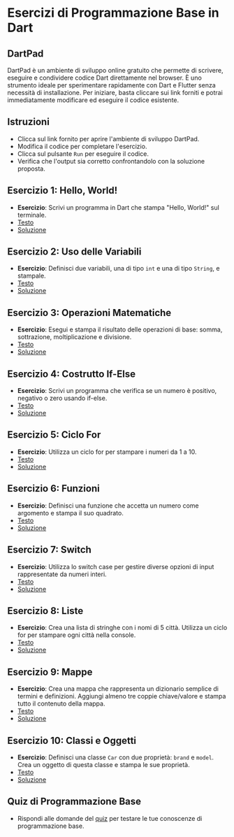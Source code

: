 # Esercizi di Programmazione Base in Dart

## DartPad

DartPad è un ambiente di sviluppo online gratuito che permette di scrivere, eseguire e condividere codice Dart direttamente nel browser. È uno strumento ideale per sperimentare rapidamente con Dart e Flutter senza necessità di installazione. Per iniziare, basta cliccare sui link forniti e potrai immediatamente modificare ed eseguire il codice esistente.

## Istruzioni
- Clicca sul link fornito per aprire l'ambiente di sviluppo DartPad.
- Modifica il codice per completare l'esercizio.
- Clicca sul pulsante `Run` per eseguire il codice.
- Verifica che l'output sia corretto confrontandolo con la soluzione proposta.

## Esercizio 1: Hello, World!
  - **Esercizio**: Scrivi un programma in Dart che stampa "Hello, World!" sul terminale.
- [Testo](https://dartpad.dev/?id=79e02b7ddb3775a876dcba2be8c3335e)
- [Soluzione](https://dartpad.dev/?id=9d7c229322e487cb3fa4c60f510685c9)

## Esercizio 2: Uso delle Variabili
  - **Esercizio**: Definisci due variabili, una di tipo `int` e una di tipo `String`, e stampale.
- [Testo](https://dartpad.dev/?id=5d3b9a2171cb42dbea41e7a8d0b76a87)
- [Soluzione](https://dartpad.dev/?id=ca31273f5b3b4966fd57b8b26004e4b0)

## Esercizio 3: Operazioni Matematiche
  - **Esercizio**: Esegui e stampa il risultato delle operazioni di base: somma, sottrazione, moltiplicazione e divisione.
- [Testo](https://dartpad.dev/?id=eb59f25bf3cea316d9fc0c151a8d6a86)
- [Soluzione](https://dartpad.dev/?id=8dcbd475f2bb786e75d2c940f052b70f)

## Esercizio 4: Costrutto If-Else
  - **Esercizio**: Scrivi un programma che verifica se un numero è positivo, negativo o zero usando if-else.
- [Testo](https://dartpad.dev/?id=c879fb1611be5dae3bdbf5e00a5590d2)
- [Soluzione](https://dartpad.dev/?id=7dc09f46e2c2cf8c51dee49d816fb8a4)

## Esercizio 5: Ciclo For
  - **Esercizio**: Utilizza un ciclo for per stampare i numeri da 1 a 10.
- [Testo](https://dartpad.dev/?id=3b07ebc00c795e544ee266dd9ecdff0d)
- [Soluzione](https://dartpad.dev/?id=fb3639b423e46e6daae1d056cede5ed8)

## Esercizio 6: Funzioni
  - **Esercizio**: Definisci una funzione che accetta un numero come argomento e stampa il suo quadrato.
- [Testo](https://dartpad.dev/?id=cf38601903f4589bfce11ae79a676800)
- [Soluzione](https://dartpad.dev/?id=71180a3ac9420eee74fb5236fe10a257)

## Esercizio 7: Switch
  - **Esercizio**: Utilizza lo switch case per gestire diverse opzioni di input rappresentate da numeri interi.
- [Testo](https://dartpad.dev/?id=50777f6f4cd6e98f2e0255ead8a477ab)
- [Soluzione](https://dartpad.dev/?id=cbb3504e1d1ff1cf9f851c33cf336cc6)

## Esercizio 8: Liste
  - **Esercizio**: Crea una lista di stringhe con i nomi di 5 città. Utilizza un ciclo for per stampare ogni città nella console.
- [Testo](https://dartpad.dev/?id=98d679002aea2d504dbe9066d2d96f4c)
- [Soluzione](https://dartpad.dev/?id=3aa27c9079eb9e4960a51ed39a485c6d)

## Esercizio 9: Mappe
  - **Esercizio**: Crea una mappa che rappresenta un dizionario semplice di termini e definizioni. Aggiungi almeno tre coppie chiave/valore e stampa tutto il contenuto della mappa.
- [Testo](https://dartpad.dev/?id=f2e0f941ba0531eebb89f33d0d21e1df)
- [Soluzione](https://dartpad.dev/?id=3e58998dd0897b40f80ecde6f5661c5e)

## Esercizio 10: Classi e Oggetti
  - **Esercizio**: Definisci una classe `Car` con due proprietà: `brand` e `model`. Crea un oggetto di questa classe e stampa le sue proprietà.
- [Testo](https://dartpad.dev/?id=62175b49a114fd0c02b7b9766e730473)
- [Soluzione](https://dartpad.dev/?id=569744034b1ba262080d5f07a90008f5)


## Quiz di Programmazione Base
  - Rispondi alle domande del [quiz](https://dartpad.dev/?id=022da095fa72894d35743f6c8bec848d) per testare le tue conoscenze di programmazione base.